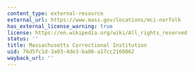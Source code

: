 ```yaml
---
content_type: external-resource
external_url: https://www.mass.gov/locations/mci-norfolk
has_external_license_warning: true
license: https://en.wikipedia.org/wiki/All_rights_reserved
status: ''
title: Massachusetts Correctional Institution
uid: 76d5fc1d-3a93-4de3-ba86-a17cc2166062
wayback_url: ''
---
```


